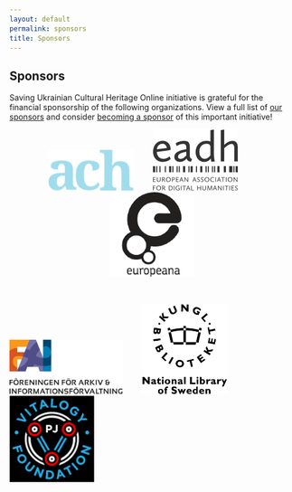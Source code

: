 ```yaml
---
layout: default
permalink: sponsors
title: Sponsors
---
```


## Sponsors
Saving Ukrainian Cultural Heritage Online initiative is grateful for the financial sponsorship of the following organizations. View a full list of [our sponsors](https://opencollective.com/sucho) and consider [becoming a sponsor](https://opencollective.com/sucho/contribute) of this important initiative!

<p align="center">
  <a href="https://ach.org/"><img alt="Association for Computers and the Humanities logo" src="/assets/images/ach-logo.png" width="150px"></a>
  &nbsp; &nbsp; &nbsp; &nbsp;
  <a href="https://eadh.org/"><img alt="European Association of Digital Humanities logo" src="/assets/images/eadh-logo.png" width="150px"></a>
  &nbsp; &nbsp; &nbsp; &nbsp;
  <a href="https://pro.europeana.eu/about-us/foundation"><img alt="Europeana Foundation logo" src="/assets/images/europeana-logo.png" width="150px"></a>
  </p>
  &nbsp; &nbsp; &nbsp; &nbsp;
  &nbsp; &nbsp; &nbsp; &nbsp;

 <p align="center">

  <a href="https://fai.nu/summary-in-english/"><img alt="Föreningen för arkiv och informationsförvaltning; Society of Archives and Records Management in Sweden (FAI) logo" src="/assets/images/fai_logo.png" width="200px"></a>
  &nbsp; &nbsp; &nbsp; &nbsp;
  <a href="https://www.kb.se/in-english.html"><img alt="Kungl Biblioteket; National Library of Sweden logo" src="/assets/images/KB-logo.png" width="150px"></a>
  &nbsp; &nbsp; &nbsp; &nbsp;
  <a href="https://pearljam.com/vitalogy"><img alt="Pearl Jam Vitalogy Foundation logo" src="/assets/images/vitalogy_foundation_logo.png" width="150px"></a>
  </p>
